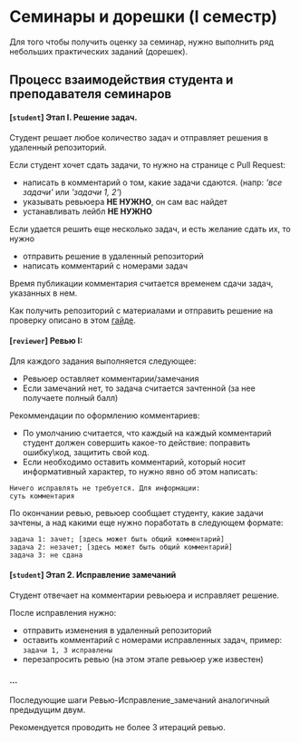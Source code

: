 # Семинары и дорешки (I  семестр)

Для того чтобы получить оценку за семинар, нужно выполнить ряд небольших практических заданий (дорешек).

## Процесс взаимодействия студента и преподавателя семинаров

#### [`student`] Этап I. Решение задач.

Студент решает любое количество задач и отправляет решения в удаленный репозиторий.

Если студент хочет сдать задачи, то нужно на странице с Pull Request:
 - написать в комментарий о том, какие задачи сдаются. (напр: _'все задачи'_ или _'задачи 1, 2'_)
 - указывать ревьюера **НЕ НУЖНО**, он сам вас найдет
 - устанавливать лейбл **НЕ НУЖНО**

Если удается решить еще несколько задач, и есть желание сдать их, то нужно
 - отправить решение в удаленный репозиторий
 - написать комментарий с номерами задач

Время публикации комментария считается временем сдачи задач, указанных в нем.

Как получить репозиторий с материалами и отправить решение на проверку описано в этом [гайде](https://gist.github.com/Sviftel/9cbd6cf6e2e3b4e898a11df742d274e7).


#### [`reviewer`] Ревью I:

Для каждого задания выполняется следующее:
 - Ревьюер оставляет комментарии/замечания
 - Если замечаний нет, то задача считается зачтенной (за нее получаете полный балл)

Рекоммендации по оформлению комментариев:
 - По умолчанию считается, что каждый на каждый комментарий студент должен совершить какое-то действие: поправить ошибку\код, защитить свой код.
 - Если необходимо оставить комментарий, который носит информативный характер, то нужно явно об этом написать:

```
Ничего исправлять не требуется. Для информации:
суть комментария
```

По окончании ревью, ревьюер сообщает студенту, какие задачи зачтены, а над какими еще нужно поработать в следующем формате:

```
задача 1: зачет; [здесь может быть общий комментарий]
задача 2: незачет; [здесь может быть общий комментарий]
задача 3: не сдана
```

#### [`student`] Этап 2. Исправление замечаний

Студент отвечает на комментарии ревьюера и исправляет решение.

После исправления нужно:
 - отправить изменения в удаленный репозиторий
 - оставить комментарий с номерами исправленных задач, пример: `задачи 1, 3 исправлены`
 - перезапросить ревью (на этом этапе ревьюер уже известен)

#### ...

Последующие шаги Ревью-Исправление_замечаний аналогичный предыдущим двум.

Рекомендуется проводить не более 3 итераций ревью.
